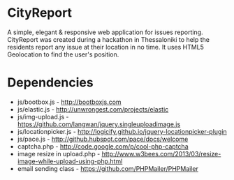 CityReport
==========

A simple, elegant &amp; responsive web application for issues reporting. CityReport was created during a hackathon in Thessaloniki to help the residents report any issue at their location in no time. It uses HTML5 Geolocation to find the user's position.


Dependencies
===========

 - js/bootbox.js - http://bootboxjs.com
 - js/elastic.js - http://unwrongest.com/projects/elastic
 - js/img-upload.js - https://github.com/langwan/jquery.singleuploadimage.js
 - js/locationpicker.js - http://logicify.github.io/jquery-locationpicker-plugin
 - js/pace.js - http://github.hubspot.com/pace/docs/welcome
 - captcha.php - http://code.google.com/p/cool-php-captcha
 - image resize in upload.php - http://www.w3bees.com/2013/03/resize-image-while-upload-using-php.html
 - email sending class - https://github.com/PHPMailer/PHPMailer
